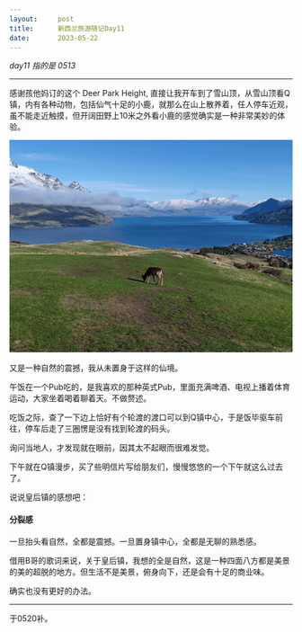 ```yaml
---
layout:     post
title:      新西兰旅游随记Day11
date:       2023-05-22
---
```


*day11 指的是 0513*

---
感谢孩他妈订的这个 Deer Park Height, 直接让我开车到了雪山顶，从雪山顶看Q镇，内有各种动物，包括仙气十足的小鹿，就那么在山上散养着，任人停车近观，虽不能走近触摸，但开阔田野上10米之外看小鹿的感觉确实是一种非常美妙的体验。

![皇后镇的鹿](/images/202305/qdeer.jpg)

又是一种自然的震撼，我从未置身于这样的仙境。

午饭在一个Pub吃的，是我喜欢的那种英式Pub，里面充满啤酒、电视上播着体育运动，大家坐着喝着聊着天。不做赘述。

吃饭之际，查了一下边上恰好有个轮渡的渡口可以到Q镇中心，于是饭毕驱车前往，停车后走了三圈愣是没有找到轮渡的码头。

询问当地人，才发现就在眼前，因其太不起眼而很难发觉。

下午就在Q镇漫步，买了些明信片写给朋友们，慢慢悠悠的一个下午就这么过去了。

说说皇后镇的感想吧：

#### 分裂感

一旦抬头看自然，全都是震撼。一旦置身镇中心，全都是无聊的熟悉感。

借用B哥的歌词来说，关于皇后镇，我想的全是自然，这是一种四面八方都是美景的美的超脱的地方。但生活不是美景，俯身向下，还是会有十足的商业味。

确实也没有更好的办法。

---

于0520补。
